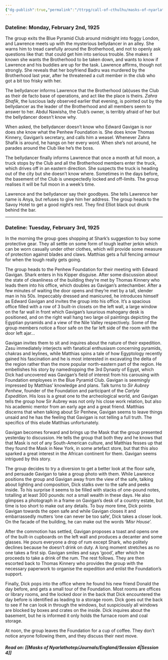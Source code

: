 ```yaml
---
{"dg-publish":true,"permalink":"/ttrpg/call-of-cthulhu/masks-of-nyarlathotep/players/journals/england/session-3/","tags":["TTRPG/Games/MoN"]}
---
```


### Dateline: Monday, February 2nd, 1925
The group exits the Blue Pyramid Club around midnight into foggy London, and Lawrence meets up with the mysterious bellydancer in an alley. She warns him to tread carefully around the Brotherhood, and not to openly ask questions like that: that could get him into serious trouble. She makes it known she wants the Brotherhood to be taken down, and wants to know if Lawrence and his buddies are up for the task. Lawrence affirms, though not strongly. She reveals that her boyfriend Badru was murdered by the Brotherhood last year, after he threatened a cult member in the club who got a bit too frisky with her.

The bellydancer informs Lawrence that the Brotherhood (ab)uses the Club as their de facto base of operations, and act like the place is theirs. *Zahra Shafik*, the luscious lady observed earlier that evening, is pointed out by the bellydancer as the leader of the Brotherhood and all members seem to answer to her. Abdul Nawisha, the Club’s owner, is terribly afraid of her but the bellydancer doesn’t know why.

When asked, the bellydancer doesn’t know who Edward Gavigan is nor does she know what the Penhew Foundation is. She does know Thomas Kinnery, Gavigan’s secretary, and calls him a weasel. Whenever Zahra Shafik is around, he hangs on her every word. When she’s not around, he parades around the Club like he’s the boss.

The bellydancer finally informs Lawrence that once a month at full moon, a truck stops by the Club and all the Brotherhood members enter the truck, which drives off in an eastern direction. She suspects the truck is heading out of the city but she doesn’t know where. Sometimes in the days before, the basement of the Club is unexpectedly locked and off-limits. The group realises it will be full moon in a week’s time.

Lawrence and the bellydancer say their goodbyes. She tells Lawrence her name is Anya, but refuses to give him her address. The group heads to the Savoy Hotel to get a good night’s rest. They find Elliot black out drunk behind the bar.

---

### Dateline: Tuesday, February 3rd, 1925
In the morning the group goes shopping at Shark’s suggestion to buy some protective gear. They all settle on some form of tough leather jerkin which can be worn casually under other clothes, which will provide some measure of protection against blades and claws. Matthias gets a full fencing armour for when the tough really gets going.

The group heads to the Penhew Foundation for their meeting with Edward Gavigan. Shark enters in his Kipper disguise. After some discussion about the state of cleanliness of the building they’re met by Thomas Kinnery who leads them into his office, which doubles as Gavigan’s antechamber. After a few minutes of waiting the door opens and they’re met by a tall, slender man in his 50s. Impeccably dressed and manicured, he introduces himself as Edward Gavigan and invites the group into his office. It’s a spacious office filled with a row of 3 built-in closets on the left wall, a large window on the far wall in front which Gavigan’s luxurious mahogany desk is positioned, and on the right wall hang two large oil paintings depicting the Egyptian pyramids and a view of the Nile Valley respectively. Some of the group members notice a floor safe on the far left side of the room with the door left ajar…

Gavigan invites them to sit and inquires about the nature of their expedition. Zasu immediately interjects with fanatical enthusiasm concerning pyramids, chakras and leylines, while Matthias spins a tale of how Egyptology recently gained his fascination and he is most interested in excavating the delta of the region rather than the more popular north-eastern part of the region. He embellishes his story by namedropping the 3rd Dynasty of Egypt, which Dick had uncovered was Gavigan’s field of interest from his carousing with Foundation employees in the Blue Pyramid Club. Gavigan is seemingly impressed by Matthias’ knowledge and plans. Talk turns to *Sir Aubrey Penhew*, founder of the Foundation and participant of the *Carlyle Expedition*. His loss is a great one to the archeological world, and Gavigan tells the group how Sir Aubrey was not only his close work relation, but also his academic mentor from an early age and a great friend. Matthias discerns that when talking about Sir Penhew, Gavigan seems to leave things unsaid and he has the feeling that Gavigan is not telling a full truth. The specifics of this elude Matthias unfortunately.

Gavigan becomes forward and brings up the Mask that the group presented yesterday to discussion. He tells the group that both they and he knows that that Mask is not of any South-American culture, and Matthias fesses up that they found the Mask in New York, in some artefact store, but that this also sparked a great interest in the African continent for them. Gavigan seems intrigued by this story.

The group decides to try a diversion to get a better look at the floor safe, and persuade Gavigan to take a group photo with them. While Lawrence positions the group and Gavigan away from the view of the safe, talking about lighting and composition, Dick stalks over to the safe and peeks inside. To his surprise it seems to be filled with stacks of one-pound notes, totalling at least 300 pounds: not a small wealth in these days. He also glimpses a photograph in a frame on Gavigan’s desk of a country estate, but time is too short to make out any details. To buy more time, Dick points Gavigan towards the open safe and while Gavigan closes it and embarrassedly mutters ‘one can never be too safe’, Dick takes a closer look. On the facade of the building, he can make out the words ‘*Misr House*’.

After the commotion has settled, Gavigan proposes a toast and opens one of the built-in cupboards on the left wall and produces a decanter and some glasses. He pours everyone a drop of rum except Shark, who politely declines because he doesn’t drink on duty. A long moment stretches as no one takes a first sip. Gavigan smiles and says ‘good’, after which he proceeds to take a drink of the rum. The rest follows. They are then escorted back to Thomas Kinnery who provides the group with the necessary paperwork to organise the expedition and enlist the Foundation’s support.

Finally, Dick pops into the office where he found his new friend Donald the day before, and gets a small tour of the Foundation. Most rooms are offices or library rooms, and the locked door in the back that Dick encountered the day before is identified as leading to a storage room. Dick goes out the back to see if he can look in through the windows, but suspiciously all windows are blocked by boxes and crates on the inside. Dick inquires about the basement, but he is informed it only holds the furnace room and coal storage.

At noon, the group leaves the Foundation for a cup of coffee. They don’t notice anyone following them, and they discuss their next move.

##### Read on: [[Masks of Nyarlathotep/Journals/England/Session 4\|Session 4]]